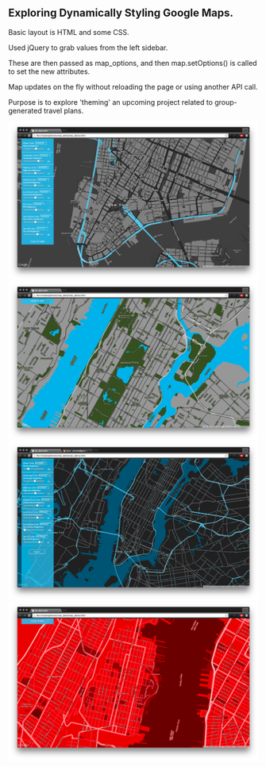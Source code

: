 ## Exploring Dynamically Styling Google Maps.

Basic layout is HTML and some CSS.

Used jQuery to grab values from the left sidebar.

These are then passed as map_options, and then map.setOptions() is called to set the new attributes.

Map updates on the fly without reloading the page or using another API call.

Purpose is to explore 'theming' an upcoming project related to group-generated travel plans. 

![](img/ss2.png)
![](img/ss4.png)
![](img/ss1.png)
![](img/ss3.png)
